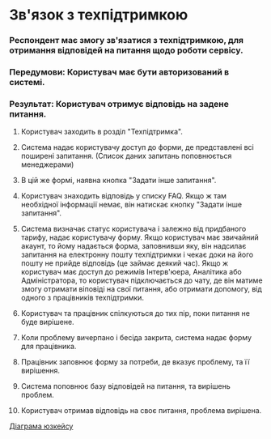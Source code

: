 # Зв'язок з техпідтримкою

### Респондент має змогу зв'язатися з техпідтримкою, для отримання відповідей на питання щодо роботи сервісу.

### Передумови: Користувач має бути авторизований в системі.

### Результат: Користувач отримує відповідь на задене питання. 

1. Користувач заходить в розділ "Техпідтримка".

2. Система надає користувачу доступ до форми, де представлені всі поширені запитання. (Список даних запитань поповнюється менеджерами)

3. В цій же формі, наявна кнопка "Задати інше запитання".

4. Користувач знаходить відповідь у списку FAQ. Якщо ж там необхідної інформації немає, він натискає кнопку "Задати інше запитання".

5. Система визначає статус користувача і залежно від придбаного тарифу, надає користувачу форму. Якщо користувач має звичайний акаунт, то йому надається форма, заповнивши яку, він надсилає запитання на електронну пошту техпідтримки і чекає доки на його пошту не прийде відповідь (це займає деякий час). Якщо ж користувач має доступ до режимів Інтерв'юера, Аналітика або Адміністратора, то користувач підключається до чату, де він матиме змогу отримати віповіді на свої питання, або отримати допомогу, від одного з працівників техпідтримки. 

6. Користувач та працівник спілкуються до тих пір, поки питання не буде вирішене.

7. Коли проблему вичерпано і бесіда закрита, система надає форму для працівника.

8. Працівник заповнює форму за потреби, де вказує проблему, та її вирішення.

9. Система поповнює базу відповідей на питання, та вирішень проблем.

10. Користувач отримав відповідь на своє питання, проблема вирішена.

[Діаграма юзкейсу](https://github.com/ip-85/System-Dynamics/blob/master/Doc/UMLDiagrams/scenarios/user/Diagrams/UC4-techSupport.md)
